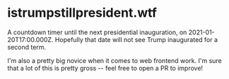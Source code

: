 # istrumpstillpresident.wtf

A countdown timer until the next presidential inauguration, on 2021-01-20T17:00.000Z. Hopefully
that date will not see Trump inaugurated for a second term.

I'm also a pretty big novice when it comes to web frontend work. I'm sure that a lot of this is
pretty gross -- feel free to open a PR to improve!
